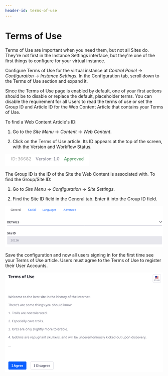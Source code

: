 ```yaml
---
header-id: terms-of-use
---
```


# Terms of Use

Terms of Use are important when you need them, but not all Sites do. They're not
first in the Instance Settings interface, but they're one of the first things
to configure for your virtual instance.

Configure Terms of Use for the virtual instance at *Control Panel* &rarr;
*Configuration* &rarr; *Instance Settings*. In the Configuration tab, scroll
down to the Terms of Use section and expand it.

Since the Terms of Use page is enabled by default, one of your first actions
should be to disable or replace the default, placeholder terms.  You can disable
the requirement for all Users to read the terms of use or set the Group ID and
Article ID for the Web Content Article that contains your Terms of Use.

To find a Web Content Article's ID:

1.  Go to the *Site Menu* &rarr; *Content* &rarr; *Web Content*. 

2.  Click on the Terms of Use article. Its ID appears at the top of the screen,
    with the Version and Workflow Status.

![Figure 1: The Web Content Article ID is displayed in the edit screen.](../../../images/instance-settings-wc-id.png)

The Group ID is the ID of the Site the Web Content is associated with. To find
the Group/Site ID:

1.  Go to *Site Menu* &rarr; *Configuration* &rarr; *Site Settings*.

2.  Find the Site ID field in the General tab. Enter it into the Group ID
    field.

![Figure 2: The Site ID in Site Settings is the Group ID in the terms of Use configuration.](../../../images/instance-settings-group-id.png)

Save the configuration and now all users signing in for the first time see your
Terms of Use article. Users must agree to the Terms of Use to register their
User Accounts.

![Figure 3: Turn a Web Content Article into the Site's Terms of Use page.](../../../images/instance-settings-terms-of-use.png)

